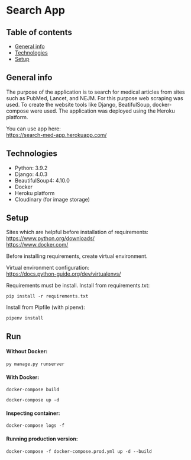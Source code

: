 # Search App

## Table of contents
* [General info](#general-info)
* [Technologies](#technologies)
* [Setup](#setup)

## General info
The purpose of the application is to search for medical articles from sites such as PubMed, Lancet, and NEJM. 
For this purpose web scraping was used. To create the website tools like Django, BeatifulSoup, docker-compose were used. 
The application was deployed using the Heroku platform.

You can use app here:   
https://search-med-app.herokuapp.com/

## Technologies
* Python: 3.9.2
* Django: 4.0.3
* BeautifulSoup4: 4.10.0
* Docker
* Heroku platform
* Cloudinary (for image storage)


## Setup
Sites which are helpful before installation of requirements:    
https://www.python.org/downloads/  
https://www.docker.com/

Before installing requirements, create virtual environment.

Virtual environment configuration:  
https://docs.python-guide.org/dev/virtualenvs/

Requirements must be install. Install from requirements.txt:
```
pip install -r requirements.txt 
```

Install from Pipfile (with pipenv):
```
pipenv install
```


## Run

#### Without Docker:
```
py manage.py runserver
```

#### With Docker:
```
docker-compose build

docker-compose up -d
```

#### Inspecting container:
```
docker-compose logs -f
```


#### Running production version:
```
docker-compose -f docker-compose.prod.yml up -d --build  
```


